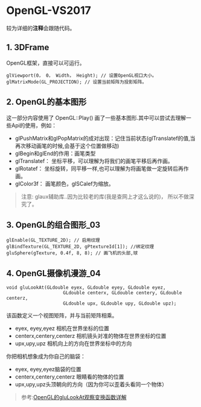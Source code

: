 # OpenGL-VS2017
 较为详细的**注释**会跟随代码。
 
## 1. 3DFrame
 OpenGL框架，直接可以可运行。  
 
    glViewport(0， 0， Width， Height); // 设置OpenGL视口大小。
    glMatrixMode(GL_PROJECTION); // 设置当前矩阵为投影矩阵。
 
## 2. OpenGL的基本图形
 这一部分内容使用了 OpenGL::Play() 画了一些基本图形.其中可以尝试去理解一些Api的使用，例如：
 
+ glPushMatrix和glPopMatrix的成对出现：记住当前状态(glTranslatef的值,当再次移动画笔的时候,会基于这个位置做移动)
+ glBegin和glEnd的作用：画笔类型
+ glTranslatef： 坐标平移，可以理解为将我们的画笔平移后再作画。
+ glRotatef： 坐标旋转，同平移一样,也可以理解为将画笔做一定旋转后再作画。
+ glColor3f： 画笔颜色，glSCalef为缩放。

>注意: glaux辅助库..因为比较老的库(我是查网上才这么说的)， 所以不做深究了。  

##  3. OpenGL的组合图形_03  

    glEnable(GL_TEXTURE_2D); // 启用纹理  
    glBindTexture(GL_TEXTURE_2D, gPtextureId[1]); //绑定纹理
    gluSphere(gTexture, 0.4f, 8, 8); // 画飞机的头部,球
    
## 4. OpenGL摄像机漫游_04  
    void gluLookAt(GLdouble eyex, GLdouble eyey, GLdouble eyez,
                         GLdouble centerx, GLdouble centery, GLdouble centerz,
                         GLdouble upx, GLdouble upy, GLdouble upz);
                         
该函数定义一个视图矩阵，并与当前矩阵相乘。
+ eyex, eyey,eyez 相机在世界坐标的位置
+ centerx,centery,centerz 相机镜头对准的物体在世界坐标的位置
+ upx,upy,upz 相机向上的方向在世界坐标中的方向  

你把相机想象成为你自己的脑袋：

+ eyex, eyey,eyez脑袋的位置
+ centerx,centery,centerz 眼睛看的物体的位置
+ upx,upy,upz头顶朝向的方向（因为你可以歪着头看同一个物体）
> 参考:[OpenGL的gluLookAt观察变换函数详解](http://www.cnblogs.com/1024Planet/p/5641283.html)
